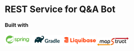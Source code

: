 # REST Service for Q&A Bot

### Built with
<img src="springio.png" width="80" alt="Spring"> <img src="gradle.png" width="100" alt="Spring"> <img src="liquibase.png" width="100" alt="Liquibase"> <img src="mapstruct.png" width="100" alt="Mapstruct">

